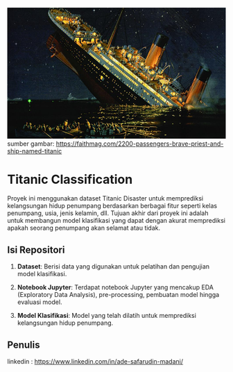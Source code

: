 ![alt text](https://github.com/lukyg/Titanic_Classification/blob/master/titanic.jpg?raw=true)
sumber gambar: https://faithmag.com/2200-passengers-brave-priest-and-ship-named-titanic
# Titanic Classification

Proyek ini menggunakan dataset Titanic Disaster untuk memprediksi kelangsungan hidup penumpang berdasarkan berbagai fitur seperti kelas penumpang, usia, jenis kelamin, dll. Tujuan akhir dari proyek ini adalah untuk membangun model klasifikasi yang dapat dengan akurat memprediksi apakah seorang penumpang akan selamat atau tidak.

## Isi Repositori

1. **Dataset**: Berisi data yang digunakan untuk pelatihan dan pengujian model klasifikasi.

2. **Notebook Jupyter**: Terdapat notebook Jupyter yang mencakup EDA (Exploratory Data Analysis), pre-processing, pembuatan model hingga evaluasi model.
   
4. **Model Klasifikasi**: Model yang telah dilatih untuk memprediksi kelangsungan hidup penumpang.

## Penulis

linkedin : https://www.linkedin.com/in/ade-safarudin-madani/

